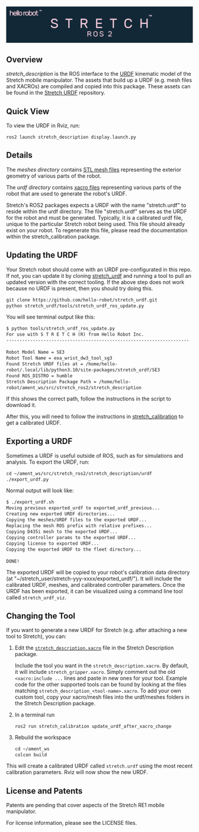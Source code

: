 ![](../images/banner.png)

## Overview

*stretch_description* is the ROS interface to the [URDF](http://wiki.ros.org/urdf) kinematic model of the Stretch mobile manipulator. The assets that build up a URDF (e.g. mesh files and XACROs) are compiled and copied into this package. These assets can be found in the [Stretch URDF](https://github.com/hello-robot/stretch_urdf) repository.

## Quick View

To view the URDF in Rviz, run:

```
ros2 launch stretch_description display.launch.py
```

## Details

The *meshes directory* contains [STL mesh files](https://en.wikipedia.org/wiki/STL_(file_format)) representing the exterior geometry of various parts of the robot. 

The *urdf directory* contains [xacro files](http://wiki.ros.org/xacro) representing various parts of the robot that are used to generate the robot's URDF. 

Stretch's ROS2 packages expects a URDF with the name "stretch.urdf" to reside within the urdf directory. The file "stretch.urdf" serves as the URDF for the robot and must be generated. Typically, it is a calibrated urdf file, unique to the particular Stretch robot being used. This file should already exist on your robot. To regenerate this file, please read the documentation within the stretch_calibration package.

## Updating the URDF

Your Stretch robot should come with an URDF pre-configurated in this repo. If not, you can update it by cloning [stretch_urdf](https://github.com/hello-robot/stretch_urdf) and running a tool to pull an updated version with the correct tooling. If the above step does not work because no URDF is present, then you should try doing this.

```
git clone https://github.com/hello-robot/stretch_urdf.git
python stretch_urdf/tools/stretch_urdf_ros_update.py
```

You will see terminal output like this:
```
$ python tools/stretch_urdf_ros_update.py 
For use with S T R E T C H (R) from Hello Robot Inc.
---------------------------------------------------------------------

Robot Model Name = SE3
Robot Tool Name = eoa_wrist_dw3_tool_sg3
Found Stretch URDF files at = /home/hello-robot/.local/lib/python3.10/site-packages/stretch_urdf/SE3
Found ROS_DISTRO = humble
Stretch Description Package Path = /home/hello-robot/ament_ws/src/stretch_ros2/stretch_description
```
If this shows the correct path, follow the instructions in the script to download it.

After this, you will need to follow the instructions in [stretch_calibration](https://github.com/hello-robot/stretch_ros2/tree/humble/stretch_calibration) to get a calibrated URDF.

## Exporting a URDF

Sometimes a URDF is useful outside of ROS, such as for simulations and analysis. To export the URDF, run:

```
cd ~/ament_ws/src/stretch_ros2/stretch_description/urdf
./export_urdf.py
```

Normal output will look like:

```
$ ./export_urdf.sh
Moving previous exported_urdf to exported_urdf_previous...
Creating new exported URDF directories...
Copying the meshes/URDF files to the exported URDF...
Replacing the mesh ROS prefix with relative prefixes...
Copying D435i mesh to the exported URDF...
Copying controller params to the exported URDF...
Copying license to exported URDF...
Copying the exported URDF to the fleet directory...

DONE!
```

The exported URDF will be copied to your robot's calibration data directory (at "~/stretch_user/stretch-yyy-xxxx/exported_urdf/"). It will include the calibrated URDF, meshes, and calibrated controller parameters. Once the URDF has been exported, it can be visualized using a command line tool called `stretch_urdf_viz`.

## Changing the Tool

If you want to generate a new URDF for Stretch (e.g. after attaching a new tool to Stretch), you can:

1. Edit the [`stretch_description.xacro`](./urdf/stretch_description.xacro) file in the Stretch Description package.

   Include the tool you want in the `stretch_description.xacro`. By default, it will include `stretch_gripper.xacro`. Simply comment out
   the old `<xacro:include ...` lines and paste in new ones for your tool. Example code for the other supported tools can be found by
   looking at the files matching `stretch_description_<tool-name>.xacro`. To add your own custom tool, copy your xacro/mesh files into
   the urdf/meshes folders in the Stretch Description package.

1. In a terminal run

   ```
   ros2 run stretch_calibration update_urdf_after_xacro_change
   ```

1. Rebuild the workspace

   ```
   cd ~/ament_ws
   colcon build
   ```

This will create a calibrated URDF called `stretch.urdf` using the most recent calibration parameters. Rviz will now show the new URDF.

## License and Patents

Patents are pending that cover aspects of the Stretch RE1 mobile manipulator.

For license information, please see the LICENSE files. 

